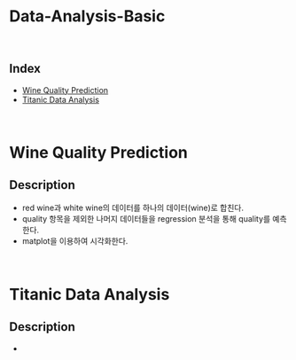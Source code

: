 # Data-Analysis-Basic
<br>

## Index
- [Wine Quality Prediction](#Wine-Quality-Prediction)
- [Titanic Data Analysis](#Titanic-Data-Analysis)
<br>

# Wine Quality Prediction

## Description
- red wine과 white wine의 데이터를 하나의 데이터(wine)로 합친다.
- quality 항목을 제외한 나머지 데이터들을 regression 분석을 통해 quality를 예측한다.
- matplot을 이용하여 시각화한다.
<br>

# Titanic Data Analysis

## Description
- 
